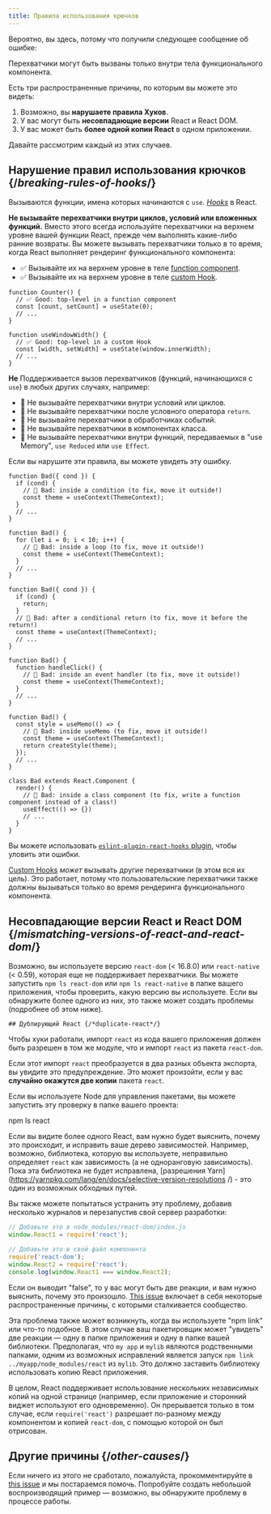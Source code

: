 ```yaml
---
title: Правила использования крючков
---
```


Вероятно, вы здесь, потому что получили следующее сообщение об ошибке:

<ConsoleBlock level="error">

Перехватчики могут быть вызваны только внутри тела функционального компонента.

</ConsoleBlock>

Есть три распространенные причины, по которым вы можете это видеть:

1. Возможно, вы **нарушаете правила Хуков**.
2. У вас могут быть **несовпадающие версии** React и React DOM.
3. У вас может быть **более одной копии React** в одном приложении.

Давайте рассмотрим каждый из этих случаев.

## Нарушение правил использования крючков {/*breaking-rules-of-hooks*/}

Вызываются функции, имена которых начинаются с `use`. [*Hooks*](/reference/react) в React.

**Не вызывайте перехватчики внутри циклов, условий или вложенных функций.** Вместо этого всегда используйте перехватчики на верхнем уровне вашей функции React, прежде чем выполнять какие-либо ранние возвраты. Вы можете вызывать перехватчики только в то время, когда React выполняет рендеринг функционального компонента:

* ✅ Вызывайте их на верхнем уровне в теле [function component](/learn/your-first-component).
* ✅ Вызывайте их на верхнем уровне в теле [custom Hook](/learn/reusing-logic-with-custom-hooks).

```js{2-3,8-9}
function Counter() {
  // ✅ Good: top-level in a function component
  const [count, setCount] = useState(0);
  // ...
}

function useWindowWidth() {
  // ✅ Good: top-level in a custom Hook
  const [width, setWidth] = useState(window.innerWidth);
  // ...
}
```

**Не** Поддерживается вызов перехватчиков (функций, начинающихся с `use`) в любых других случаях, например:

* 🔴 Не вызывайте перехватчики внутри условий или циклов.
* 🔴 Не вызывайте перехватчики после условного оператора `return`.
* 🔴 Не вызывайте перехватчики в обработчиках событий.
* 🔴 Не вызывайте перехватчики в компонентах класса.
* 🔴 Не вызывайте перехватчики внутри функций, передаваемых в "use Memory", `use Reduced` или `use Effect`.

Если вы нарушите эти правила, вы можете увидеть эту ошибку.

```js{3-4,11-12,20-21}
function Bad({ cond }) {
  if (cond) {
    // 🔴 Bad: inside a condition (to fix, move it outside!)
    const theme = useContext(ThemeContext);
  }
  // ...
}

function Bad() {
  for (let i = 0; i < 10; i++) {
    // 🔴 Bad: inside a loop (to fix, move it outside!)
    const theme = useContext(ThemeContext);
  }
  // ...
}

function Bad({ cond }) {
  if (cond) {
    return;
  }
  // 🔴 Bad: after a conditional return (to fix, move it before the return!)
  const theme = useContext(ThemeContext);
  // ...
}

function Bad() {
  function handleClick() {
    // 🔴 Bad: inside an event handler (to fix, move it outside!)
    const theme = useContext(ThemeContext);
  }
  // ...
}

function Bad() {
  const style = useMemo(() => {
    // 🔴 Bad: inside useMemo (to fix, move it outside!)
    const theme = useContext(ThemeContext);
    return createStyle(theme);
  });
  // ...
}

class Bad extends React.Component {
  render() {
    // 🔴 Bad: inside a class component (to fix, write a function component instead of a class!)
    useEffect(() => {})
    // ...
  }
}
```

Вы можете использовать [`eslint-plugin-react-hooks` plugin](https://www.npmjs.com/package/eslint-plugin-react-hooks), чтобы уловить эти ошибки.

<Note>

[Custom Hooks](/learn/reusing-logic-with-custom-hooks) *может* вызывать другие перехватчики (в этом вся их цель). Это работает, потому что пользовательские перехватчики также должны вызываться только во время рендеринга функционального компонента.

</Note>

## Несовпадающие версии React и React DOM {/*mismatching-versions-of-react-and-react-dom*/}

Возможно, вы используете версию `react-dom` (< 16.8.0) или `react-native` (< 0.59), которая еще не поддерживает перехватчики. Вы можете запустить `npm ls react-dom` или `npm ls react-native` в папке вашего приложения, чтобы проверить, какую версию вы используете. Если вы обнаружите более одного из них, это также может создать проблемы (подробнее об этом ниже).

    ## Дублирующий React {/*duplicate-react*/}

Чтобы хуки работали, импорт `react` из кода вашего приложения должен быть разрешен в том же модуле, что и импорт `react` из пакета `react-dom`.

Если этот импорт `react` преобразуется в два разных объекта экспорта, вы увидите это предупреждение. Это может произойти, если у вас **случайно окажутся две копии** пакета `react`.

Если вы используете Node для управления пакетами, вы можете запустить эту проверку в папке вашего проекта:

<TerminalBlock>

npm ls react

</TerminalBlock>

Если вы видите более одного React, вам нужно будет выяснить, почему это происходит, и исправить ваше дерево зависимостей. Например, возможно, библиотека, которую вы используете, неправильно определяет `react` как зависимость (а не одноранговую зависимость). Пока эта библиотека не будет исправлена, [разрешения Yarn](https://yarnpkg.com/lang/en/docs/selective-version-resolutions /) - это один из возможных обходных путей.

Вы также можете попытаться устранить эту проблему, добавив несколько журналов и перезапустив свой сервер разработки:

```js
// Добавьте это в node_modules/react-dom/index.js
window.React1 = require('react');

// Добавьте это в свой файл компонента
require('react-dom');
window.React2 = require('react');
console.log(window.React1 === window.React2);
```

Если он выводит "false", то у вас могут быть две реакции, и вам нужно выяснить, почему это произошло. [This issue](https://github.com/facebook/react/issues/13991) включает в себя некоторые распространенные причины, с которыми сталкивается сообщество.

Эта проблема также может возникнуть, когда вы используете "npm link" или что-то подобное. В этом случае ваш пакетировщик может "увидеть" две реакции — одну в папке приложения и одну в папке вашей библиотеки. Предполагая, что `my app` и `mylib` являются родственными папками, одним из возможных исправлений является запуск `npm link ../myapp/node_modules/react` из `mylib`. Это должно заставить библиотеку использовать копию React приложения.

<Note>

В целом, React поддерживает использование нескольких независимых копий на одной странице (например, если приложение и сторонний виджет используют его одновременно). Он прерывается только в том случае, если `require('react')` разрешает по-разному между компонентом и копией `react-dom`, с помощью которой он был отрисован.

</Note>

## Другие причины {/*other-causes*/}

Если ничего из этого не сработало, пожалуйста, прокомментируйте в [this issue](https://github.com/facebook/react/issues/13991) и мы постараемся помочь. Попробуйте создать небольшой воспроизводящий пример — возможно, вы обнаружите проблему в процессе работы.
